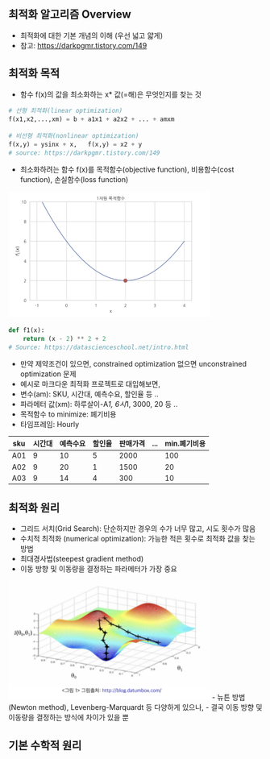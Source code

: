 ## 최적화 알고리즘 Overview
- 최적화에 대한 기본 개념의 이해 (우선 넓고 얇게)
- 참고: https://darkpgmr.tistory.com/149

## 최적화 목적
- 함수 f(x)의 값을 최소화하는 x* 값(=해)은 무엇인지를 찾는 것
```python
# 선형 최적화(linear optimization)
f(x1,x2,...,xm) = b + a1x1 + a2x2 + ... + amxm 

# 비선형 최적화(nonlinear optimization) 
f(x,y) = ysinx + x,   f(x,y) = x2 + y
# source: https://darkpgmr.tistory.com/149
```
- 최소화하려는 함수 f(x)를 목적함수(objective function), 비용함수(cost function), 손실함수(loss function)
<img src="https://github.com/songhunhwa1/Bayesian-Optimization/blob/main/img/img9.png" width="400"/>

```python
def f1(x):
    return (x - 2) ** 2 + 2
# Source: https://datascienceschool.net/intro.html
```
- 만약 제약조건이 있으면, constrained optimization 없으면 unconstrained optimization 문제
- 예시로 마크다운 최적화 프로젝트로 대입해보면,
- 변수(am): SKU, 시간대, 예측수요, 할인율 등 ..
- 파라메터 값(xm):  하루살이-A*1, 6시*1, 3000, 20 등 .. 
- 목적함수 to minimize: 폐기비용
- 타임프레임: Hourly

| sku | 시간대 | 예측수요 | 할인율 | 판매가격 | ... | min.폐기비용 |
| --- | --- | --- | --- | --- | --- | --- | 
| A01 | 9 | 10 | 5 | 2000 | | 100 |  
| A02 | 9 | 20 | 1 | 1500 | | 20 |  
| A03 | 9 | 14 | 4 | 300 | | 10 |  

## 최적화 원리
- 그리드 서치(Grid Search): 단순하지만 경우의 수가 너무 많고, 시도 횟수가 많음
- 수치적 최적화 (numerical optimization): 가능한 적은 횟수로 최적화 값을 찾는 방법
- 최대경사법(steepest gradient method)
- 이동 방향 및 이동량을 결정하는 파라메터가 가장 중요
<img src="https://github.com/songhunhwa1/Bayesian-Optimization/blob/main/img/img10.png" width="400"/>
- 뉴튼 방법(Newton method), Levenberg-Marquardt 등 다양하게 있으나,
- 결국 이동 방향 및 이동량을 결정하는 방식에 차이가 있을 뿐

## 기본 수학적 원리





